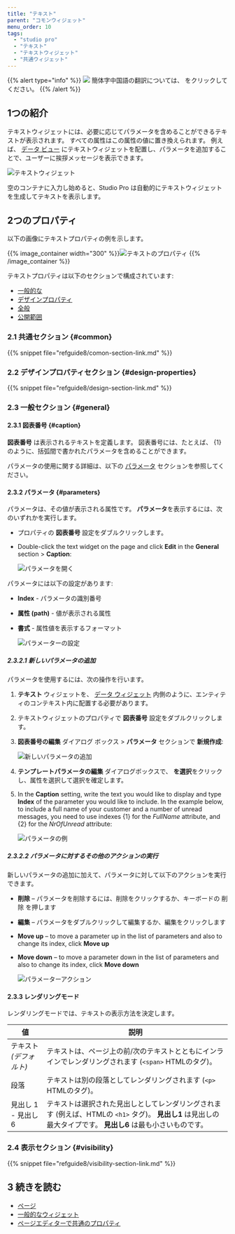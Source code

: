 ```yaml
---
title: "テキスト"
parent: "コモンウィジェット"
menu_order: 10
tags:
  - "studio pro"
  - "テキスト"
  - "テキストウィジェット"
  - "共通ウィジェット"
---
```


{{% alert type="info" %}}
<img src="attachments/chinese-translation/china.png" style="display: inline-block; margin: 0" /> 簡体字中国語の翻訳については、 [<unk> <unk> <unk>](https://cdn.mendix.tencent-cloud.com/documentation/refguide8/text.pdf) をクリックしてください。
{{% /alert %}}

## 1つの紹介

テキストウィジェットには、必要に応じてパラメータを含めることができるテキストが表示されます。 すべての属性はこの属性の値に置き換えられます。 例えば、 [データ ビュー](data-view) にテキストウィジェットを配置し、パラメータを追加することで、ユーザーに挨拶メッセージを表示できます。

![テキストウィジェット](attachments/common-widgets/text.png)

空のコンテナに入力し始めると、Studio Pro は自動的にテキストウィジェットを生成してテキストを表示します。

## 2つのプロパティ

以下の画像にテキストプロパティの例を示します。

{{% image_container width="300" %}}![テキストのプロパティ](attachments/common-widgets/text-properties.png)
{{% /image_container %}}

テキストプロパティは以下のセクションで構成されています:

* [一般的な](#common)
* [デザインプロパティ](#design-properties)
* [全般](#general)
* [公開範囲](#visibility)

### 2.1 共通セクション {#common}

{{% snippet file="refguide8/comon-section-link.md" %}}

### 2.2 デザインプロパティセクション {#design-properties}

{{% snippet file="refguide8/design-section-link.md" %}}

### 2.3 一般セクション {#general}

#### 2.3.1 図表番号 {#caption}

**図表番号** は表示されるテキストを定義します。 図表番号には、たとえば、 {1} のように、括弧間で書かれたパラメータを含めることができます。

パラメータの使用に関する詳細は、以下の [パラメータ]() セクションを参照してください。

#### 2.3.2 パラメータ {#parameters}

パラメータは、その値が表示される属性です。 **パラメータ**を表示するには、次のいずれかを実行します。

* プロパティの **図表番号** 設定をダブルクリックします。

*  Double-click the text widget on the page and click **Edit** in the **General** section > **Caption**:

    ![パラメータを開く](attachments/common-widgets/caption-edit-button.png)

パラメータには以下の設定があります:

* **Index** - パラメータの識別番号

* **属性 (path)** - 値が表示される属性

*  **書式** - 属性値を表示するフォーマット

    ![パラメーターの設定](attachments/common-widgets/parameter-settings.png)

##### 2.3.2.1 新しいパラメータの追加

パラメータを使用するには、次の操作を行います。

1. **テキスト** ウィジェットを、 [データ ウィジェット](data-widgets) 内側のように、エンティティのコンテキスト内に配置する必要があります。

2. テキストウィジェットのプロパティで **図表番号** 設定をダブルクリックします。

3.  **図表番号の編集** ダイアログ ボックス > **パラメータ** セクションで **新規作成**:

    ![新しいパラメータの追加](attachments/common-widgets/adding-parameter.png)

4. **テンプレートパラメータの編集** ダイアログボックスで、 **を選択**をクリックし、属性を選択して選択を確定します。

5.  In the **Caption** setting, write the text you would like to display and type **Index** of the parameter you would like to include. In the example below, to include a full name of your customer and a number of unread messages, you need to use indexes {1} for the *FullName* attribute, and {2} for the *NrOfUnread* attribute:

    ![パラメータの例](attachments/common-widgets/parameters-example.png)

##### 2.3.2.2 パラメータに対するその他のアクションの実行

新しいパラメータの追加に加えて、パラメータに対して以下のアクションを実行できます。

* **削除** – パラメータを削除するには、削除をクリックするか、キーボードの <kbd>削除</kbd> を押します

* **編集** – パラメータをダブルクリックして編集するか、編集をクリックします

* **Move up** – to move a parameter up in the list of parameters and also to change its index, click **Move up**

*  **Move down** – to move a parameter down in the list of parameters and also to change its index, click **Move down**

    ![パラメーターアクション](attachments/common-widgets/parameter-actions.png)

#### 2.3.3 レンダリングモード

レンダリングモードでは、テキストの表示方法を決定します。

| 値               | 説明                                                                                                  |
| --------------- | --------------------------------------------------------------------------------------------------- |
| テキスト  *(デフォルト)* | テキストは、ページ上の前/次のテキストとともにインラインでレンダリングされます (`<span>` HTMLのタグ)。                                   |
| 段落              | テキストは別の段落としてレンダリングされます (`<p>` HTMLのタグ)。                                                       |
| 見出し 1 - 見出し 6   | テキストは選択された見出しとしてレンダリングされます (例えば、HTMLの `<h1>` タグ)。 **見出し1** は見出しの最大タイプです。 **見出し6** は最も小さいものです。 |

### 2.4 表示セクション {#visibility}

{{% snippet file="refguide8/visibility-section-link.md" %}}

## 3 続きを読む

* [ページ](page)
* [一般的なウィジェット](コモンウィジェット)
* [ページエディターで共通のプロパティ](common-widget-properties)